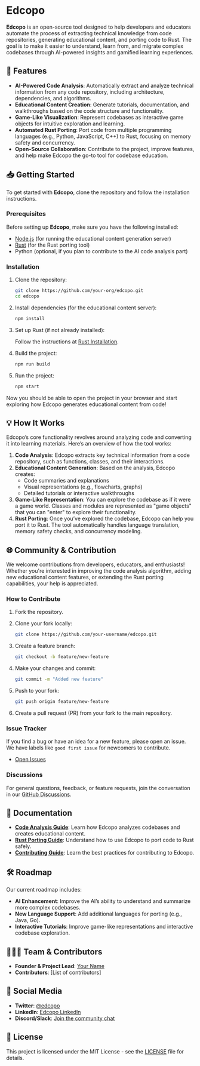

<!--

**Here are some ideas to get you started:**

🙋‍♀️ A short introduction - what is your organization all about?
🌈 Contribution guidelines - how can the community get involved?
👩‍💻 Useful resources - where can the community find your docs? Is there anything else the community should know?
🍿 Fun facts - what does your team eat for breakfast?
🧙 Remember, you can do mighty things with the power of [Markdown](https://docs.github.com/github/writing-on-github/getting-started-with-writing-and-formatting-on-github/basic-writing-and-formatting-syntax)
-->


# Edcopo

**Edcopo** is an open-source tool designed to help developers and educators automate the process of extracting technical knowledge from code repositories, generating educational content, and porting code to Rust. The goal is to make it easier to understand, learn from, and migrate complex codebases through AI-powered insights and gamified learning experiences.

## 🚀 Features

- **AI-Powered Code Analysis**: Automatically extract and analyze technical information from any code repository, including architecture, dependencies, and algorithms.
- **Educational Content Creation**: Generate tutorials, documentation, and walkthroughs based on the code structure and functionality.
- **Game-Like Visualization**: Represent codebases as interactive game objects for intuitive exploration and learning.
- **Automated Rust Porting**: Port code from multiple programming languages (e.g., Python, JavaScript, C++) to Rust, focusing on memory safety and concurrency.
- **Open-Source Collaboration**: Contribute to the project, improve features, and help make Edcopo the go-to tool for codebase education.

## 📥 Getting Started

To get started with **Edcopo**, clone the repository and follow the installation instructions.

### Prerequisites

Before setting up **Edcopo**, make sure you have the following installed:

- [Node.js](https://nodejs.org/en/) (for running the educational content generation server)
- [Rust](https://www.rust-lang.org/) (for the Rust porting tool)
- Python (optional, if you plan to contribute to the AI code analysis part)

### Installation

1. Clone the repository:

   ```bash
   git clone https://github.com/your-org/edcopo.git
   cd edcopo
   ```

2. Install dependencies (for the educational content server):

   ```bash
   npm install
   ```

3. Set up Rust (if not already installed):

   Follow the instructions at [Rust Installation](https://www.rust-lang.org/tools/install).

4. Build the project:

   ```bash
   npm run build
   ```

5. Run the project:

   ```bash
   npm start
   ```

Now you should be able to open the project in your browser and start exploring how Edcopo generates educational content from code!

## 💡 How It Works

Edcopo’s core functionality revolves around analyzing code and converting it into learning materials. Here’s an overview of how the tool works:

1. **Code Analysis**: Edcopo extracts key technical information from a code repository, such as functions, classes, and their interactions.
2. **Educational Content Generation**: Based on the analysis, Edcopo creates:
   - Code summaries and explanations
   - Visual representations (e.g., flowcharts, graphs)
   - Detailed tutorials or interactive walkthroughs
3. **Game-Like Representation**: You can explore the codebase as if it were a game world. Classes and modules are represented as "game objects" that you can "enter" to explore their functionality.
4. **Rust Porting**: Once you’ve explored the codebase, Edcopo can help you port it to Rust. The tool automatically handles language translation, memory safety checks, and concurrency modeling.

## 🌐 Community & Contribution

We welcome contributions from developers, educators, and enthusiasts! Whether you're interested in improving the code analysis algorithm, adding new educational content features, or extending the Rust porting capabilities, your help is appreciated.

### How to Contribute

1. Fork the repository.
2. Clone your fork locally:

   ```bash
   git clone https://github.com/your-username/edcopo.git
   ```

3. Create a feature branch:

   ```bash
   git checkout -b feature/new-feature
   ```

4. Make your changes and commit:

   ```bash
   git commit -m "Added new feature"
   ```

5. Push to your fork:

   ```bash
   git push origin feature/new-feature
   ```

6. Create a pull request (PR) from your fork to the main repository.

### Issue Tracker

If you find a bug or have an idea for a new feature, please open an issue. We have labels like `good first issue` for newcomers to contribute.

- [Open Issues](https://github.com/your-org/edcopo/issues)

### Discussions

For general questions, feedback, or feature requests, join the conversation in our [GitHub Discussions](https://github.com/your-org/edcopo/discussions).

## 📝 Documentation

- **[Code Analysis Guide](docs/code-analysis.md)**: Learn how Edcopo analyzes codebases and creates educational content.
- **[Rust Porting Guide](docs/rust-porting.md)**: Understand how to use Edcopo to port code to Rust safely.
- **[Contributing Guide](CONTRIBUTING.md)**: Learn the best practices for contributing to Edcopo.

## 🛠️ Roadmap

Our current roadmap includes:

- **AI Enhancement**: Improve the AI’s ability to understand and summarize more complex codebases.
- **New Language Support**: Add additional languages for porting (e.g., Java, Go).
- **Interactive Tutorials**: Improve game-like representations and interactive codebase exploration.

## 🧑‍🤝‍🧑 Team & Contributors

- **Founder & Project Lead**: [Your Name](https://github.com/your-username)
- **Contributors**: [List of contributors]

## 💬 Social Media

- **Twitter**: [@edcopo](https://twitter.com/edcopo)
- **LinkedIn**: [Edcopo LinkedIn](https://www.linkedin.com/company/edcopo)
- **Discord/Slack**: [Join the community chat](https://discord.gg/edcopo)

## 📜 License

This project is licensed under the MIT License - see the [LICENSE](LICENSE) file for details.

